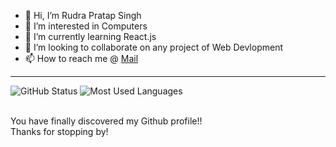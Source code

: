 - 👋 Hi, I’m Rudra Pratap Singh
- 👀 I’m interested in Computers
- 🌱 I’m currently learning React.js  
- 💞️ I’m looking to collaborate on any project of Web Devlopment
- 📫 How to reach me @ [Mail](rudra.2023mca1079@kiet.edu)

***
<p>
<img src="https://github-readme-stats.vercel.app/api?username=ANgryl&count_private=true&show_icons=true&theme=radical" alt="GitHub Status"/>
<img src = "https://github-readme-stats.vercel.app/api/top-langs/?username=ANgryl&show_icons=true&layout=compact&theme=radical" alt="Most Used Languages">
<p>
<br/>
  You have finally discovered my Github profile!!
<br>Thanks for stopping by!
<br>
<br>

<!---
Angryl/Angryl is a ✨ special ✨ repository because its `README.md` (this file) appears on your GitHub profile.
You can click the Preview link to take a look at your changes.
--->

